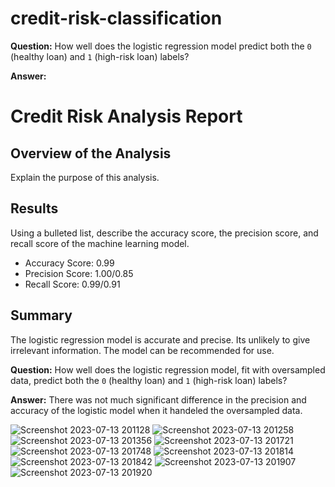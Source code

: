 # credit-risk-classification

**Question:** How well does the logistic regression model predict both the `0` (healthy loan) and `1` (high-risk loan) labels?

**Answer:**

# Credit Risk Analysis Report

## Overview of the Analysis

Explain the purpose of this analysis.

## Results

Using a bulleted list, describe the accuracy score, the precision score, and recall score of the machine learning model.

- Accuracy Score: 0.99
- Precision Score: 1.00/0.85
- Recall Score: 0.99/0.91

## Summary
The logistic regression model is accurate and precise. Its unlikely to give irrelevant information. The model can be recommended for use.

**Question:** How well does the logistic regression model, fit with oversampled data, predict both the `0` (healthy loan) and `1` (high-risk loan) labels?

**Answer:** 
There was not much significant difference in the precision and accuracy of the logistic model when it handeled the oversampled data. 


![Screenshot 2023-07-13 201128](https://github.com/AnkitMukherjee18/credit-risk-classification/assets/126198002/0a11e87d-c905-4409-b419-16677446216b)
![Screenshot 2023-07-13 201258](https://github.com/AnkitMukherjee18/credit-risk-classification/assets/126198002/ff34df4f-f305-46df-9550-5420cacb24ec)
![Screenshot 2023-07-13 201356](https://github.com/AnkitMukherjee18/credit-risk-classification/assets/126198002/3ee1a0cf-793c-4d64-a65c-f4c6a8428c12)
![Screenshot 2023-07-13 201721](https://github.com/AnkitMukherjee18/credit-risk-classification/assets/126198002/606ab55e-a503-4edb-9ee9-7f9b1840545f)
![Screenshot 2023-07-13 201748](https://github.com/AnkitMukherjee18/credit-risk-classification/assets/126198002/9193b572-d41c-409c-b5c9-3d9f062c831e)
![Screenshot 2023-07-13 201814](https://github.com/AnkitMukherjee18/credit-risk-classification/assets/126198002/efd50acd-69ed-4c84-97e7-e7ef3f65be87)
![Screenshot 2023-07-13 201842](https://github.com/AnkitMukherjee18/credit-risk-classification/assets/126198002/c80e5561-0f54-4849-8440-1b3b908fa53b)
![Screenshot 2023-07-13 201907](https://github.com/AnkitMukherjee18/credit-risk-classification/assets/126198002/6bb15ec1-183e-4df5-adc2-57192ce3477e)
![Screenshot 2023-07-13 201920](https://github.com/AnkitMukherjee18/credit-risk-classification/assets/126198002/4a2dbfd2-00dc-45d6-90ae-eff90e538b97)
